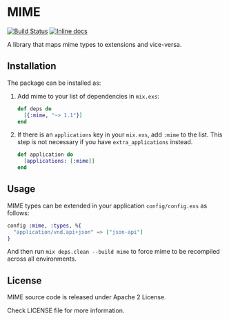 # MIME

[![Build Status](https://travis-ci.org/elixir-plug/mime.svg?branch=master)](https://travis-ci.org/elixir-plug/mime)
[![Inline docs](http://inch-ci.org/github/elixir-plug/mime.svg?branch=master)](http://inch-ci.org/github/elixir-plug/mime)

A library that maps mime types to extensions and vice-versa.

## Installation

The package can be installed as:

1. Add mime to your list of dependencies in `mix.exs`:

    ```elixir
    def deps do
      [{:mime, "~> 1.1"}]
    end
    ```

2. If there is an `applications` key in your `mix.exs`, add `:mime` to the list. This step is not necessary if you have `extra_applications` instead.

    ```elixir
    def application do
      [applications: [:mime]]
    end
    ```
  
## Usage

MIME types can be extended in your application `config/config.exs` as follows:

```elixir
config :mime, :types, %{
  "application/vnd.api+json" => ["json-api"]
}
```

And then run `mix deps.clean --build mime` to force mime to be recompiled across all environments.

## License

MIME source code is released under Apache 2 License.

Check LICENSE file for more information.
